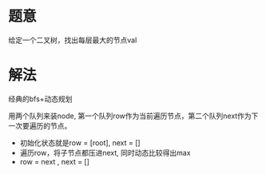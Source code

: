 # 题意
给定一个二叉树，找出每层最大的节点val

# 解法
经典的bfs+动态规划

用两个队列来装node, 第一个队列row作为当前遍历节点，第二个队列next作为下一次要遍历的节点。

* 初始化状态就是row = [root], next = []
* 遍历row，将子节点都压进next, 同时动态比较得出max
* row = next , next = []

